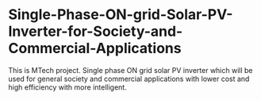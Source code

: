 # Single-Phase-ON-grid-Solar-PV-Inverter-for-Society-and-Commercial-Applications
This is MTech project. Single phase ON grid solar PV inverter which will be used for general society and commercial applications with lower cost and high efficiency with more intelligent.

